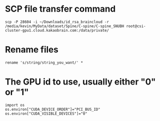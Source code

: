 # SCP file transfer command
<pre><code>scp -P 28604 -i ~/Downloads/id_rsa_braincloud -r /media/kevin/MyData/dataset/Spine/C-spine/C-spine_SNUBH root@csi-cluster-gpu1.cloud.kakaobrain.com:/data/private/
</pre></code>

# Rename files
<pre><code>rename 's/string/string_you_want/' *
</pre></code>

# The GPU id to use, usually either "0" or "1"
<pre><code>import os
os.environ["CUDA_DEVICE_ORDER"]="PCI_BUS_ID"
os.environ["CUDA_VISIBLE_DEVICES"]="0"
</pre></code> 
